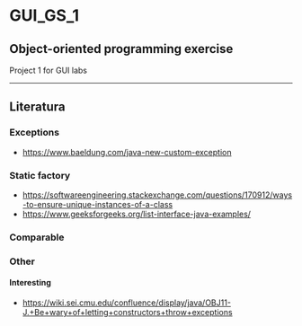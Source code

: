 # GUI_GS_1
## Object-oriented programming exercise
Project 1 for GUI labs

---

## Literatura
### Exceptions
- https://www.baeldung.com/java-new-custom-exception

### Static factory
- https://softwareengineering.stackexchange.com/questions/170912/ways-to-ensure-unique-instances-of-a-class
- https://www.geeksforgeeks.org/list-interface-java-examples/

### Comparable

### Other
#### Interesting
- https://wiki.sei.cmu.edu/confluence/display/java/OBJ11-J.+Be+wary+of+letting+constructors+throw+exceptions
